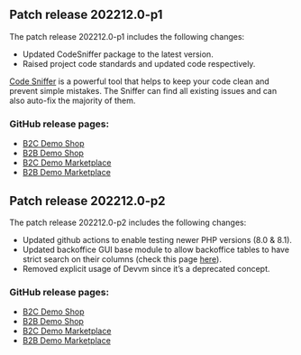 ## Patch release 202212.0-p1

The patch release 202212.0-p1 includes the following changes:
- Updated CodeSniffer package to the latest version.
- Raised project code standards and updated code respectively.

[Code Sniffer](/docs/sdk/dev/development-tools/code-sniffer.html) is a powerful tool that helps to keep your code clean and prevent simple mistakes. The Sniffer can find all existing issues and can also auto-fix the majority of them.

### GitHub release pages:

- [B2C Demo Shop](https://github.com/spryker-shop/b2c-demo-shop/releases/tag/202212.0-p1)
- [B2B Demo Shop](https://github.com/spryker-shop/b2b-demo-shop/releases/tag/202212.0-p1)
- [B2C Demo Marketplace](https://github.com/spryker-shop/b2c-demo-marketplace/releases/tag/202212.0-p1)
- [B2B Demo Marketplace](https://github.com/spryker-shop/b2b-demo-marketplace/releases/tag/202212.0-p1)


## Patch release 202212.0-p2

The patch release 202212.0-p2 includes the following changes:
- Updated github actions to enable testing newer PHP versions (8.0 & 8.1).
- Updated backoffice GUI base module to allow backoffice tables to have strict search on their columns (check this page [here](https://docs.spryker.com/docs/scos/dev/back-end-development/zed-ui-tables/create-and-configure-zed-tables.html#configure-search-by-columns)).
- Removed explicit usage of Devvm since it’s a deprecated concept.

### GitHub release pages:

- [B2C Demo Shop](https://github.com/spryker-shop/b2c-demo-shop/releases/tag/202212.0-p2)
- [B2B Demo Shop](https://github.com/spryker-shop/b2b-demo-shop/releases/tag/202212.0-p2)
- [B2C Demo Marketplace](https://github.com/spryker-shop/b2c-demo-marketplace/releases/tag/c)
- [B2B Demo Marketplace](https://github.com/spryker-shop/b2b-demo-marketplace/releases/tag/202212.0-p2)
